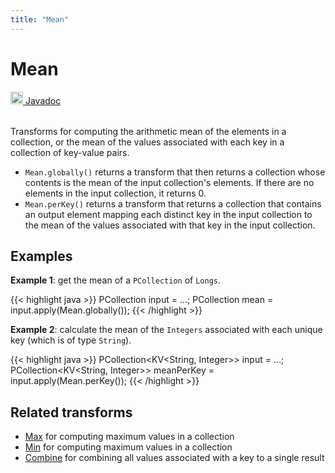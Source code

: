 ```yaml
---
title: "Mean"
---
```

<!--
Licensed under the Apache License, Version 2.0 (the "License");
you may not use this file except in compliance with the License.
You may obtain a copy of the License at

http://www.apache.org/licenses/LICENSE-2.0

Unless required by applicable law or agreed to in writing, software
distributed under the License is distributed on an "AS IS" BASIS,
WITHOUT WARRANTIES OR CONDITIONS OF ANY KIND, either express or implied.
See the License for the specific language governing permissions and
limitations under the License.
-->
# Mean
<table align="left">
    <a target="_blank" class="button"
        href="https://beam.apache.org/releases/javadoc/current/index.html?org/apache/beam/sdk/transforms/Mean.html">
      <img src="https://beam.apache.org/images/logos/sdks/java.png" width="20px" height="20px"
           alt="Javadoc" />
     Javadoc
    </a>
</table>
<br><br>

Transforms for computing the arithmetic mean of the elements in a collection,
or the mean of the values associated with each key in a collection of key-value pairs.

* `Mean.globally()` returns a transform that then returns a collection whose contents is the mean of the input collection's elements. If there are no elements in the input collection, it returns 0.
* `Mean.perKey()` returns a transform that returns a collection that contains an output element mapping each distinct key in the input collection to the mean of the values associated with that key in the input collection.

## Examples
**Example 1**: get the mean of a `PCollection` of `Longs`.

{{< highlight java >}}
PCollection<Double> input = ...;
PCollection<Double> mean = input.apply(Mean.globally());
{{< /highlight >}}

**Example 2**: calculate the mean of the `Integers` associated with each unique key (which is of type `String`).

{{< highlight java >}}
PCollection<KV<String, Integer>> input = ...;
PCollection<KV<String, Integer>> meanPerKey =
     input.apply(Mean.perKey());
{{< /highlight >}}

## Related transforms 
* [Max](/documentation/transforms/java/aggregation/max)
  for computing maximum values in a collection
* [Min](/documentation/transforms/java/aggregation/min)
  for computing maximum values in a collection
* [Combine](/documentation/transforms/java/aggregation/combine)
  for combining all values associated with a key to a single result